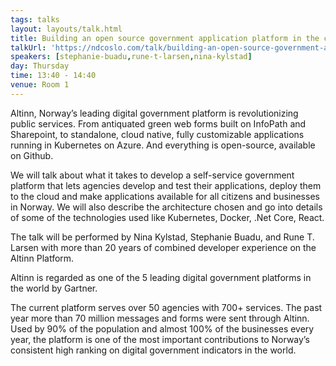 ```yaml
---
tags: talks
layout: layouts/talk.html
title: Building an open source government application platform in the cloud
talkUrl: 'https://ndcoslo.com/talk/building-an-open-source-government-application-platform-in-the-cloud/'
speakers: [stephanie-buadu,rune-t-larsen,nina-kylstad]
day: Thursday
time: 13:40 - 14:40
venue: Room 1
---
```

Altinn, Norway’s leading digital government platform is revolutionizing public services. From antiquated green web forms built on InfoPath and Sharepoint, to standalone, cloud native, fully customizable applications running in Kubernetes on Azure. And everything is open-source, available on Github.

We will talk about what it takes to develop a self-service government platform that lets agencies develop and test their applications, deploy them to the cloud and make applications available for all citizens and businesses in Norway. We will also describe the architecture chosen and go into details of some of
the technologies used like Kubernetes, Docker, .Net Core, React.

The talk will be performed by Nina Kylstad, Stephanie Buadu, and Rune T. Larsen with more than 20 years of combined developer experience on the Altinn Platform.

Altinn is regarded as one of the 5 leading digital government platforms in the world by Gartner.

The current platform serves over 50 agencies with 700+ services. The past year more than 70 million messages and forms were sent through Altinn. Used by 90% of the population and almost 100% of the businesses every year, the platform is one of the most important contributions to Norway’s consistent high ranking on digital government indicators in the world.